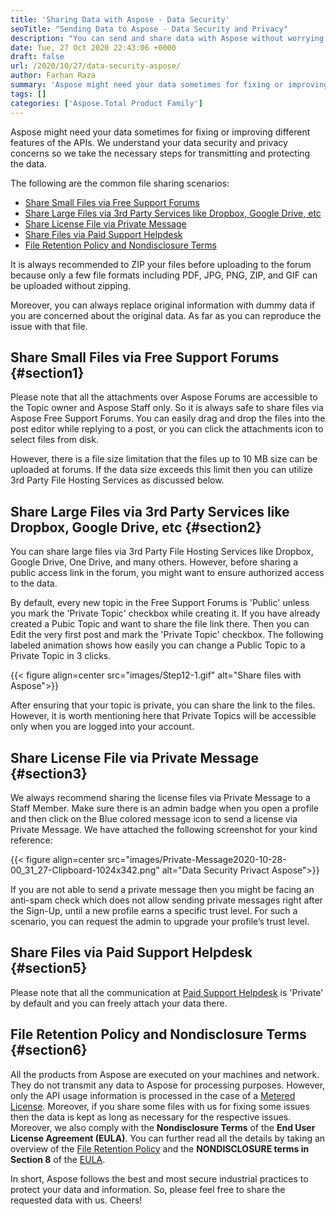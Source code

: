 ```yaml
---
title: 'Sharing Data with Aspose - Data Security'
seoTitle: "Sending Data to Aspose - Data Security and Privacy"
description: "You can send and share data with Aspose without worrying about data security or privacy because we have got you covered with best & secure practices."
date: Tue, 27 Oct 2020 22:43:06 +0000
draft: false
url: /2020/10/27/data-security-aspose/
author: Farhan Raza
summary: 'Aspose might need your data sometimes for fixing or improving different features of the APIs. We understand your data security and privacy concerns so we take the necessary steps for transmitting and protecting the data.'
tags: []
categories: ['Aspose.Total Product Family']
---
```


Aspose might need your data sometimes for fixing or improving different features of the APIs. We understand your data security and privacy concerns so we take the necessary steps for transmitting and protecting the data.

The following are the common file sharing scenarios:

*   [Share Small Files via Free Support Forums][1]
*   [Share Large Files via 3rd Party Services like Dropbox, Google Drive, etc][2]
*   [Share License File via Private Message][3]
*   [Share Files via Paid Support Helpdesk][4]
*   [File Retention Policy and Nondisclosure Terms][5]

It is always recommended to ZIP your files before uploading to the forum because only a few file formats including PDF, JPG, PNG, ZIP, and GIF can be uploaded without zipping.

Moreover, you can always replace original information with dummy data if you are concerned about the original data. As far as you can reproduce the issue with that file.

## Share Small Files via Free Support Forums {#section1}

Please note that all the attachments over Aspose Forums are accessible to the Topic owner and Aspose Staff only. So it is always safe to share files via Aspose Free Support Forums. You can easily drag and drop the files into the post editor while replying to a post, or you can click the attachments icon to select files from disk.

However, there is a file size limitation that the files up to 10 MB size can be uploaded at forums. If the data size exceeds this limit then you can utilize 3rd Party File Hosting Services as discussed below.

## Share Large Files via 3rd Party Services like Dropbox, Google Drive, etc {#section2}

You can share large files via 3rd Party File Hosting Services like Dropbox, Google Drive, One Drive, and many others. However, before sharing a public access link in the forum, you might want to ensure authorized access to the data.

By default, every new topic in the Free Support Forums is 'Public' unless you mark the 'Private Topic' checkbox while creating it. If you have already created a Pubic Topic and want to share the file link there. Then you can Edit the very first post and mark the 'Private Topic' checkbox. The following labeled animation shows how easily you can change a Public Topic to a Private Topic in 3 clicks.



{{< figure align=center src="images/Step12-1.gif" alt="Share files with Aspose">}}


After ensuring that your topic is private, you can share the link to the files. However, it is worth mentioning here that Private Topics will be accessible only when you are logged into your account.

## Share License File via Private Message {#section3}

We always recommend sharing the license files via Private Message to a Staff Member. Make sure there is an admin badge when you open a profile and then click on the Blue colored message icon to send a license via Private Message. We have attached the following screenshot for your kind reference:



{{< figure align=center src="images/Private-Message2020-10-28-00_31_27-Clipboard-1024x342.png" alt="Data Security Privact Aspose">}}


If you are not able to send a private message then you might be facing an anti-spam check which does not allow sending private messages right after the Sign-Up, until a new profile earns a specific trust level. For such a scenario, you can request the admin to upgrade your profile’s trust level.

## Share Files via Paid Support Helpdesk {#section5}

Please note that all the communication at [Paid Support Helpdesk][6] is 'Private' by default and you can freely attach your data there.

## File Retention Policy and Nondisclosure Terms {#section6}

All the products from Aspose are executed on your machines and network. They do not transmit any data to Aspose for processing purposes. However, only the API usage information is processed in the case of a [Metered License][7]. Moreover, if you share some files with us for fixing some issues then the data is kept as long as necessary for the respective issues. Moreover, we also comply with the **Nondisclosure Terms** of the **End User License Agreement (EULA)**. You can further read all the details by taking an overview of the [File Retention Policy][8] and the **NONDISCLOSURE terms in Section 8** of the [EULA][9].

In short, Aspose follows the best and most secure industrial practices to protect your data and information. So, please feel free to share the requested data with us. Cheers!




[1]: #section1
[2]: #section2
[3]: #section3
[4]: #section5
[5]: #section6
[6]: https://helpdesk.aspose.com/
[7]: https://purchase.aspose.com/faqs/licensing/metered
[8]: https://company.aspose.com/security/customer-data-and-security
[9]: https://library.conholdate.app/view/k8RToWkW7YcyVO4kb/aspose_end-user-license-agreement_2020-06-10.pdf





